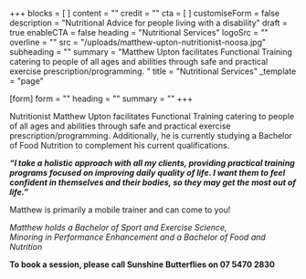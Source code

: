 +++
blocks = [ ]
content = ""
credit = ""
cta = [ ]
customiseForm = false
description = "Nutritional Advice for people living with a disability"
draft = true
enableCTA = false
heading = "Nutritional Services"
logoSrc = ""
overline = ""
src = "/uploads/matthew-upton-nutritionist-noosa.jpg"
subheading = ""
summary = "Matthew Upton facilitates Functional Training catering to people of all ages and abilities through safe and practical exercise prescription/programming. "
title = "Nutritional Services"
_template = "page"

[form]
form = ""
heading = ""
summary = ""
+++

Nutritionist Matthew Upton facilitates Functional Training catering to people of all ages and abilities through safe and practical exercise prescription/programming. Additionally, he is currently studying a Bachelor of Food Nutrition to complement his current qualifications.

**_“I take a holistic approach with all my clients, providing practical training programs focused on improving daily quality of life. I want them to feel confident in themselves and their bodies, so they may get the most out of life.”_**

Matthew is primarily a mobile trainer and can come to you!

_Matthew holds a Bachelor of Sport and Exercise Science,  
Minoring in Performance Enhancement and a Bachelor of Food and Nutrition_

**To book a session, please call Sunshine Butterflies on 07 5470 2830**
